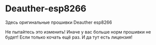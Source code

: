 # Deauther-esp8266
Здесь оригинальные прошивки Deauther esp8266

Не пытайтесь это изменить!
Иначе у вас больше норм прошивки не будет!
Если только кочать ещё раз.
И да тут есть лицензия!
